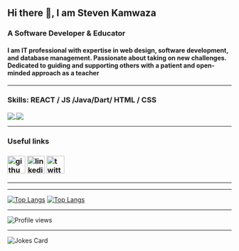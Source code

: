 ## Hi there 👋, I am Steven Kamwaza
### A Software Developer & Educator

#### I am IT professional with expertise in web design, software development, and database management. Passionate about taking on new challenges. Dedicated to guiding and supporting others with a patient and open-minded approach as a teacher
<hr>

### Skills:  REACT / JS /Java/Dart/ HTML / CSS

<a href="https://stevenkamwaza.dreamcodemw.com/">
  <img align="center" src="https://github-readme-stats.vercel.app/api?username=StevenKamwaza&count_private=true&show_icons=true&theme=dark#gh-dark-mode-only" />
 </a>
<a href="https://stevenkamwaza.dreamcodemw.com/">
    <img align="center" src="https://streak-stats.demolab.com?user=StevenKamwaza&theme=transparent&hide_border=true&date_format=j%20M%5B%20Y%5D&mode=weekly)](https://git.io/streak-stats" />
 </a>

***
### Useful links
### [<img src='https://cdn.jsdelivr.net/npm/simple-icons@3.0.1/icons/github.svg' alt='github' height='40'>](https://github.com/StevenKamwaza)  [<img src='https://cdn.jsdelivr.net/npm/simple-icons@3.0.1/icons/linkedin.svg' alt='linkedin' height='40'>](https://www.linkedin.com/in/stevenkamwaza/)  [<img src='https://cdn.jsdelivr.net/npm/simple-icons@3.0.1/icons/twitter.svg' alt='twitter' height='40'>](https://twitter.com/stevenkamwaza)  
***

<!-- ### [![Steven Kamwaza's GitHub stats-Dark](https://github-readme-stats.vercel.app/api?username=StevenKamwaza&count_private=true&show_icons=true&theme=dark#gh-dark-mode-only)](https://github.com/anuraghazra/github-readme-stats#gh-dark-mode-only)
[![Steven Kamwaza's GitHub stats-Light](https://github-readme-stats.vercel.app/api?username=StevenKamwaza&count_private=true&show_icons=true&theme=default#gh-light-mode-only)](https://github.com/anuraghazra/github-readme-stats#gh-light-mode-only)
[![GitHub Streak](https://streak-stats.demolab.com?user=StevenKamwaza&theme=transparent&hide_border=true&date_format=j%20M%5B%20Y%5D&mode=weekly)](https://git.io/streak-stats)
 -->
***

[![Top Langs](https://github-readme-stats.vercel.app/api/top-langs/?username=StevenKamwaza&langs_count=10&layout=compact&hide_progress=true&theme=dark#gh-dark-mode-only)]([https://github.com/anuraghazra/github-readme-stats#gh-dark-mode-only](https://stevenkamwaza.dreamcodemw.com/))
[![Top Langs](https://github-readme-stats.vercel.app/api/top-langs/?username=StevenKamwaza&langs_count=10&layout=compact&hide_progress=true&theme=default#gh-light-mode-only)]([https://github.com/anuraghazra/github-readme-stats#gh-light-mode-only](https://stevenkamwaza.dreamcodemw.com/))




<!-- [![Steven Kamwaza's wakatime stats](https://github-readme-stats.vercel.app/api/wakatime?username=StevenKamwaza)](https://github.com/anuraghazra/github-readme-stats) -->
***
![Profile views](https://gpvc.arturio.dev/StevenKamwaza)  
***

![Jokes Card](https://readme-jokes.vercel.app/api)

<!-- ![GitHub Activity Graph](https://activity-graph.herokuapp.com/graph?username=StevenKamwaza)   -->

<!--
**StevenKamwaza/StevenKamwaza** is a ✨ _special_ ✨ repository because its `README.md` (this file) appears on your GitHub profile.

Here are some ideas to get you started:

- 🔭 I’m currently working on ...
- 🌱 I’m currently learning ...
- 👯 I’m looking to collaborate on ...
- 🤔 I’m looking for help with ...
- 💬 Ask me about ...
- 📫 How to reach me: ...
- 😄 Pronouns: ...
- ⚡ Fun fact: ...
-->
